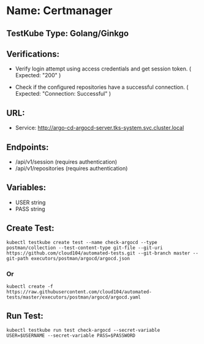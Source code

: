 # Name: Certmanager

## TestKube Type: Golang/Ginkgo

## Verifications:

- Verify login attempt using access credentials and get session token. ( Expected: "200" )

- Check if the configured repositories have a successful connection. ( Expected: "Connection: Successful" )
 
## URL:

- Service: http://argo-cd-argocd-server.tks-system.svc.cluster.local

## Endpoints:

- /api/v1/session (requires authentication)
- /api/v1/repositories (requires authentication)

## Variables:

- USER string
- PASS string

## Create Test:

```
kubectl testkube create test --name check-argocd --type postman/collection --test-content-type git-file --git-uri https://github.com/cloud104/automated-tests.git --git-branch master --git-path executors/postman/argocd/argocd.json
```

### Or

```
kubectl create -f https://raw.githubusercontent.com/cloud104/automated-tests/master/executors/postman/argocd/argocd.yaml
```

## Run Test:

```
kubectl testkube run test check-argocd --secret-variable USER=$USERNAME --secret-variable PASS=$PASSWORD
```
